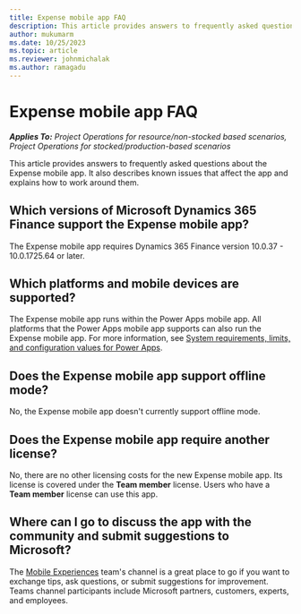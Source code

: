 ```yaml
---
title: Expense mobile app FAQ
description: This article provides answers to frequently asked questions about the Expense mobile app.
author: mukumarm
ms.date: 10/25/2023
ms.topic: article
ms.reviewer: johnmichalak
ms.author: ramagadu
---
```


# Expense mobile app FAQ

_**Applies To:** Project Operations for resource/non-stocked based scenarios, Project Operations for stocked/production-based scenarios_

This article provides answers to frequently asked questions about the Expense mobile app. It also describes known issues that affect the app and explains how to work around them.

## Which versions of Microsoft Dynamics 365 Finance support the Expense mobile app?

The Expense mobile app requires Dynamics 365 Finance version 10.0.37 - 10.0.1725.64 or later.

## Which platforms and mobile devices are supported?

The Expense mobile app runs within the Power Apps mobile app. All platforms that the Power Apps mobile app supports can also run the Expense mobile app. For more information, see [System requirements, limits, and configuration values for Power Apps](/power-apps/limits-and-config).

## Does the Expense mobile app support offline mode?

No, the Expense mobile app doesn't currently support offline mode.

## Does the Expense mobile app require another license?

No, there are no other licensing costs for the new Expense mobile app. Its license is covered under the **Team member** license. Users who have a **Team member** license can use this app.

## Where can I go to discuss the app with the community and submit suggestions to Microsoft?

The [Mobile Experiences](https://teams.microsoft.com/l/channel/19%3A7f1fd50904c24fe9ab31b221a73fcc64%40thread.tacv2/Mobile%2520Experiences?groupId=b781f78d-32f2-432f-b1fa-265d8259f9be&tenantId=72f988bf-86f1-41af-91ab-2d7cd011db47) team's channel is a great place to go if you want to exchange tips, ask questions, or submit suggestions for improvement. Teams channel participants include Microsoft partners, customers, experts, and employees.
